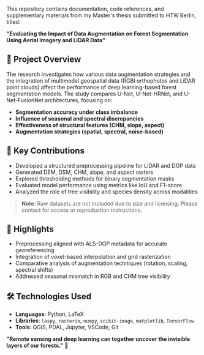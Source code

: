This repository contains documentation, code references, and supplementary materials from my Master's thesis submitted to HTW Berlin, titled:

**"Evaluating the Impact of Data Augmentation on Forest Segmentation Using Aerial Imagery and LiDAR Data"**

## 📘 Project Overview

The research investigates how various data augmentation strategies and the integration of multimodal geospatial data (RGBI orthophotos and LiDAR point clouds) affect the performance of deep learning-based forest segmentation models. The study compares U-Net, U-Net-HRNet, and U-Net-FusionNet architectures, focusing on:

- **Segmentation accuracy under class imbalance**
- **Influence of seasonal and spectral discrepancies**
- **Effectiveness of structural features (CHM, slope, aspect)**
- **Augmentation strategies (spatial, spectral, noise-based)**

## 🧠 Key Contributions

- Developed a structured preprocessing pipeline for LiDAR and DOP data
- Generated DEM, DSM, CHM, slope, and aspect rasters
- Explored thresholding methods for binary segmentation masks
- Evaluated model performance using metrics like IoU and F1-score
- Analyzed the role of tree visibility and species density across modalities


> **Note**: Raw datasets are not included due to size and licensing. Please contact for access or reproduction instructions.

## 📌 Highlights

- Preprocessing aligned with ALS-DOP metadata for accurate georeferencing
- Integration of voxel-based interpolation and grid rasterization
- Comparative analysis of augmentation techniques (rotation, scaling, spectral shifts)
- Addressed seasonal mismatch in RGB and CHM tree visibility

## 🛠 Technologies Used

- **Languages**: Python, LaTeX
- **Libraries**: `laspy`, `rasterio`, `numpy`, `scikit-image`, `matplotlib`, `TensorFlow`
- **Tools**: QGIS, PDAL, Jupyter, VSCode, Git

**"Remote sensing and deep learning can together uncover the invisible layers of our forests."** 🌲

